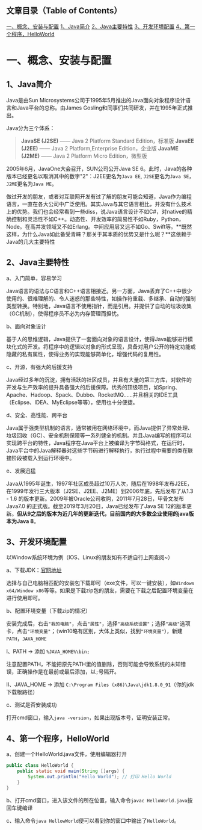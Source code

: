 ## 文章目录（Table of Contents）

[一、概念、安装与配置](#一概念、安装与配置)
[1、Java简介](#1java简介)
[2、Java主要特性](#2java主要特性)
[3、开发环境配置](#3开发环境配置)
[4、第一个程序，HelloWorld](#4第一个程序helloworld)

# 一、概念、安装与配置

## 1、Java简介

Java是由Sun Microsystems公司于1995年5月推出的Java面向对象程序设计语言和Java平台的总称。由James Gosling和同事们共同研发，并在1995年正式推出。

Java分为三个体系：

> **JavaSE (J2SE)**  —— Java 2 Platform Standard Edition，标准版
> **JavaEE (J2EE)**   —— Java 2 Platform,Enterprise Edition，企业版
> **JavaME (J2ME)** —— Java 2 Platform Micro Edition，微型版


2005年6月，JavaOne大会召开，SUN公司公开Java SE 6。此时，Java的各种版本已经更名以取消其中的数字"2"：J2EE更名为`Java EE`, `J2SE`更名为`Java SE`，`J2ME`更名为`Java ME`。

做过开发的朋友，或者对互联网开发有过了解的朋友可能会知道，Java作为编程语言，一直在各大公司中广泛使用。其实Java与其它语言相比，并没有什么技术上的优势。我们也会经常看到一些diss，说Java语言设计不如C#，对native的精确控制和灵活性不如C++。动态性、开发效率的简易性不如Ruby，Python，Node。在高并发领域又不如Erlang。中间应用层又远不如Go、Swift等。**既然这样，为什么Java如此备受青睐？那关于其本质的优势又是什么呢？**这依赖于Java的几大主要特性

## 2、Java主要特性

a、入门简单，容易学习

Java语言的语法与C语言和C++语言相接近。另一方面，Java丢弃了C++中很少使用的、很难理解的、令人迷惑的那些特性，如操作符重载、多继承、自动的强制类型转换。特别地，Java语言不使用指针，而是引用。并提供了自动的垃圾收集（GC机制），使得程序员不必为内存管理而担忧。

b、面向对象设计

基于人的思维逻辑，Java提供了一套面向对象的语言设计，使得Java能够进行模块化式的开发。将程序中的逻辑以对象的形式呈现，具备对用户公开的特定功能或隐藏的私有属性，使得业务的实现能够简单化，增强代码的复用性。

c、开源，有强大的后援支持

Java经过多年的沉淀，拥有活跃的社区成员，并且有大量的第三方库，对软件的开发与生产效率的提升具备强大的后援保障。优秀的顶级项目，如Spring、Apache、Hadoop、Spack、Dubbo、RocketMQ......并且相关的IDE工具（Eclipse、IDEA、MyEclipse等等），使用也十分便捷。

d、安全、高性能、跨平台

Java属于强类型机制的语言，通常被用在网络环境中，而Java提供了异常处理、垃圾回收（GC）、安全机制保障等一系列健全的机制。并且Java编写的程序可以实现跨平台的特性，Java程序在Java平台上被编译为字节码格式，在运行时，Java平台中的Java解释器对这些字节码进行解释执行，执行过程中需要的类在联接阶段被载入到运行环境中。

e、发展迅猛

Java从1995年诞生，1997年社区成员超过10万人次，随后在1998年发布J2EE，在1999年发行三大版本（J2SE、J2EE、J2ME）到2006年底，先后发布了从1.3 - 1.6 的版本更新。2009年被Oracle公司收购，2011年7月28日，甲骨文发布 Java7.0 的正式版。截至2019年3月20日，Java已经发布了Java SE 12的版本更新。**但从9之后的版本为近几年的更新迭代，目前国内的大多数企业使用的java版本为Java 8**。


## 3、开发环境配置
以Window系统环境为例（IOS、Linux的朋友如有不适自行上网查阅~）

a、下载JDK：[官网地址](http://www.oracle.com/technetwork/java/javase/downloads/index.html)

选择与自己电脑相匹配的安装包下载即可（exe文件，可以一键安装），如`Windows x64/Window x86`等等。如果是下载zip包的朋友，需要在下载之后配置环境变量在进行使用即可。

b、配置环境变量（下载zip的情况）

安装完成后，右击`"我的电脑"`，点击`"属性"`，选择`"高级系统设置"`；选择`"高级"`选项卡，点击`"环境变量"`；（win10略有区别，大体上类似，找到`"环境变量"`），新建`PATH`，`JAVA_HOME`

I、PATH -> 添加 `%JAVA_HOME%\bin;`

注意配置PATH，不能把原先PATH里的值删除，否则可能会导致系统的未知错误，正确操作是在最前或最后添加，以`;`号隔开。

II、JAVA_HOME -> 添加 `C:\Program Files (x86)\Java\jdk1.8.0_91`（你的jdk下载根路径）

c、测试是否安装成功

打开cmd窗口，输入`java -version`，如果出现版本号，证明安装正常。

## 4、第一个程序，HelloWorld

a、创建一个HelloWorld.java文件，使用编辑器打开
``` java
public class HelloWorld {
    public static void main(String []args) {
        System.out.println("Hello World"); // 打印 Hello World
    }
}
```

b、打开cmd窗口，进入该文件的所在位置，输入命令`javac HelloWorld.java`按回车键编译

c、输入命令`java HellowWorld`便可以看到你的窗口中输出了`HelloWorld`。

